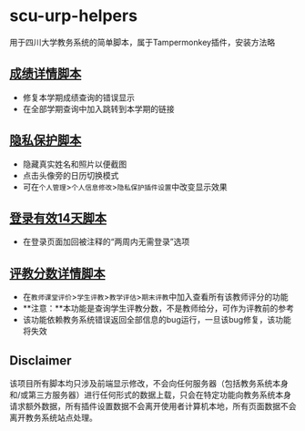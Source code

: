 # scu-urp-helpers
用于四川大学教务系统的简单脚本，属于Tampermonkey插件，安装方法略

## [成绩详情脚本](./scu-urp-scorehelper.user.js)
* 修复本学期成绩查询的错误显示
* 在全部学期查询中加入跳转到本学期的链接

## [隐私保护脚本](./scu-urp-privacyholder.user.js)
* 隐藏真实姓名和照片以便截图
* 点击头像旁的日历切换模式
* 可在`个人管理`>`个人信息修改`>`隐私保护插件设置`中改变显示效果

## [登录有效14天脚本](./scu-urp-loginfor14d.user.js)
* 在登录页面加回被注释的“两周内无需登录”选项

## [评教分数详情脚本](./scu-urp-queryTeachEvaluationScores.user.js)
* 在`教师课堂评价`>`学生评教`>`教学评估`>`期末评教`中加入查看所有该教师评分的功能
* **注意：**本功能是查询学生评教分数，不是教师给分，可作为评教前的参考
* 该功能依赖教务系统错误返回全部信息的bug运行，一旦该bug修复，该功能将失效

## Disclaimer 
该项目所有脚本均只涉及前端显示修改，不会向任何服务器（包括教务系统本身和/或第三方服务器）进行任何形式的数据上载，只会在特定功能向教务系统本身请求额外数据，所有插件设置数据不会离开使用者计算机本地，所有页面数据不会离开教务系统站点处理。
